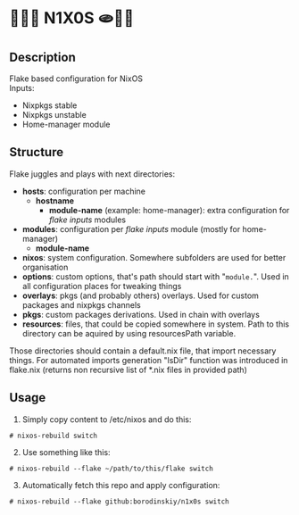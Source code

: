 # 🍞🥐🥖 N1X0S 🫓🥪🥙

## Description
Flake based configuration for NixOS \
Inputs:
- Nixpkgs stable
- Nixpkgs unstable
- Home-manager module

## Structure

Flake juggles and plays with next directories:
- **hosts**: configuration per machine
  - **hostname**
    - **module-name** (example: home-manager): extra configuration for *flake inputs* modules
- **modules**: configuration per *flake inputs* module (mostly for home-manager)
  - **module-name**
- **nixos**: system configuration. Somewhere subfolders are used for better organisation
- **options**: custom options, that's path should start with "`module.`". Used in all configuration places for tweaking things
- **overlays**: pkgs (and probably others) overlays. Used for custom packages and nixpkgs channels
- **pkgs**: custom packages derivations. Used in chain with overlays
- **resources**: files, that could be copied somewhere in system. Path to this directory can be aquired by using resourcesPath variable.

Those directories should contain a default.nix file, that import necessary things. For automated imports generation "lsDir" function was introduced in flake.nix (returns non recursive list of *.nix files in provided path)

## Usage
1. Simply copy content to /etc/nixos and do this:
```
# nixos-rebuild switch
```
2. Use something like this:
```
# nixos-rebuild --flake ~/path/to/this/flake switch
```
3. Automatically fetch this repo and apply configuration:
```
# nixos-rebuild --flake github:borodinskiy/n1x0s switch
```
